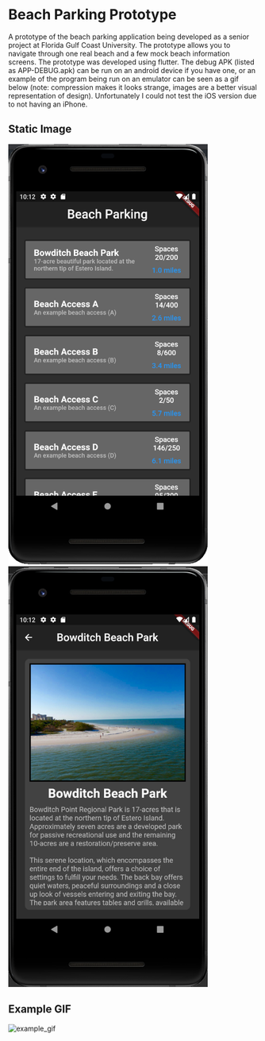 # Beach Parking Prototype
A prototype of the beach parking application being developed as a senior project at Florida Gulf Coast University. The prototype allows you to navigate through one real beach and a few mock beach information screens. The prototype was developed using flutter. The debug APK (listed as APP-DEBUG.apk) can be run on an android device if you have one, or an example of the program being run on an emulator can be seen as a gif below (note: compression makes it looks strange, images are a better visual representation of design). Unfortunately I could not test the iOS version due to not having an iPhone.

## Static Image
![image_a](image_a.png)
![image_b](image_b.png)

## Example GIF
![example_gif](example.gif)
